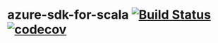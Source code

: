 # azure-sdk-for-scala [![Build Status](https://travis-ci.org/rrramiro/azure-sdk-for-scala.svg?branch=master)](https://travis-ci.org/rrramiro/azure-sdk-for-scala) [![codecov](https://codecov.io/gh/rrramiro/azure-sdk-for-scala/branch/master/graph/badge.svg)](https://codecov.io/gh/rrramiro/azure-sdk-for-scala)
